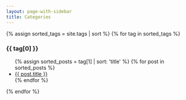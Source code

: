```yaml
---
layout: page-with-sidebar
title: Categories
---
```


{% assign sorted_tags = site.tags | sort %}
{% for tag in sorted_tags %}
  <h3 id="{{ tag[0] | slugify }}">{{ tag[0] }}</h3>
  <ul>
    {% assign sorted_posts = tag[1] | sort: 'title' %}
    {% for post in sorted_posts %}
      <li><a href="{{ post.url }}">{{ post.title }}</a></li>
    {% endfor %}
  </ul>
{% endfor %}